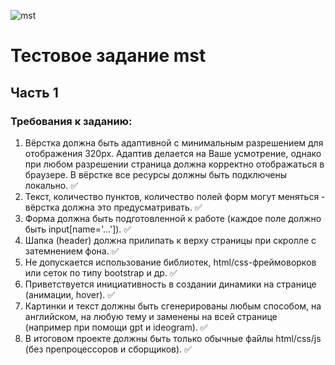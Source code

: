![mst](https://sun9-41.userapi.com/impg/Mbz9QOKVhUXRF2Hl8X_OhMbJ_13Ul-2NH2fVhg/Wq-JCCU6Xtk.jpg?size=1080x1080&quality=95&sign=29a8f16b72ac494539279f7d6141e651&type=album, "Компания mst")
# **Тестовое задание mst**
## Часть 1

### Требования к заданию:
1. Вёрстка должна быть адаптивной с минимальным разрешением для отображения 320px. 
Адаптив делается на Ваше усмотрение, однако при любом разрешении страница должна корректно отображаться в браузере.
В вёрстке все ресурсы должны быть подключены локально. :white_check_mark:
4. Текст, количество пунктов, количество полей форм могут меняться - вёрстка должна это предусматривать. :white_check_mark:
5. Форма должна быть подготовленной к работе (каждое поле должно быть input[name='...']). :white_check_mark:
6. Шапка (header) должна прилипать к верху страницы при скролле c затемнением фона. :white_check_mark:
7. Не допускается использование библиотек, html/css-фреймоворков или сеток по типу bootstrap и др. :white_check_mark:
8. Приветствуется инициативность в создании динамики на странице (анимации, hover). :white_check_mark:
9. Картинки и текст должны быть сгенерированы любым способом, на английском, на любую тему и заменены на всей странице (например при помощи gpt и ideogram). :white_check_mark:
10. В итоговом проекте должны быть только обычные файлы html/css/js (без препроцессоров и сборщиков). :white_check_mark:

